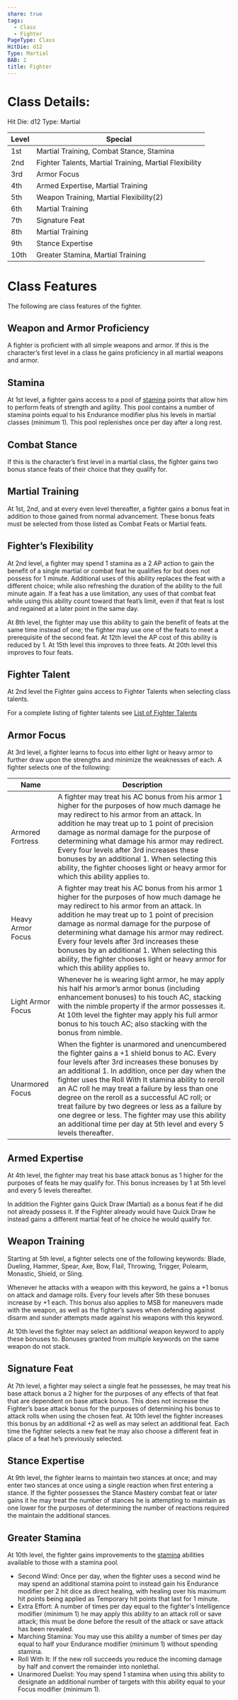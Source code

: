 ```yaml
---
share: true
tags:
  - Class
  - Fighter
PageType: Class
HitDie: d12
Type: Martial
BAB: 1
title: Fighter
---
```

# Class Details:

Hit Die: d12
Type: Martial

| Level | Special                                                |
| ----- | ------------------------------------------------------ |
| 1st   | Martial Training, Combat Stance, Stamina               |
| 2nd   | Fighter Talents, Martial Training, Martial Flexibility |
| 3rd   | Armor Focus                                            |
| 4th   | Armed Expertise, Martial Training                      |
| 5th   | Weapon Training, Martial Flexibility(2)                |
| 6th   | Martial Training                                       |
| 7th   | Signature Feat                                         |
| 8th   | Martial Training                                       |
| 9th   | Stance Expertise                                       |
| 10th  | Greater Stamina, Martial Training                      |

# Class Features

The following are class features of the fighter.
## Weapon and Armor Proficiency

A fighter is proficient with all simple weapons and armor. If this is the character’s first level in a class he gains proficiency in all martial weapons and armor.
## Stamina

At 1st level, a fighter gains access to a pool of <a href="/Rules/Combat%20Rules/Combat%20Statistics/#stamina">stamina</a> points that allow him to perform feats of strength and agility. This pool contains a number of stamina points equal to his Endurance modifier plus his levels in martial classes (minimum 1). This pool replenishes once per day after a long rest.
## Combat Stance

If this is the character’s first level in a martial class, the fighter gains two bonus stance feats of their choice that they qualify for.
## Martial Training

At 1st, 2nd, and at every even level thereafter, a fighter gains a bonus feat in addition to those gained from normal advancement. These bonus feats must be selected from those listed as Combat Feats or Martial feats.
## Fighter’s Flexibility

At 2nd level, a fighter may spend 1 stamina as a 2 AP action to gain the benefit of a single martial or combat feat he qualifies for but does not possess for 1 minute. Additional uses of this ability replaces the feat with a different choice; while also refreshing the duration of the ability to the full minute again. If a feat has a use limitation, any uses of that combat feat while using this ability count toward that feat’s limit, even if that feat is lost and regained at a later point in the same day.

At 8th level, the fighter may use this ability to gain the benefit of feats at the same time instead of one; the fighter may use one of the feats to meet a prerequisite of the second feat. At 12th level the AP cost of this ability is reduced by 1. At 15th level this improves to three feats. At 20th level this improves to four feats.
## Fighter Talent

At 2nd level the Fighter gains access to Fighter Talents when selecting class talents.

For a complete listing of fighter talents see [List of Fighter Talents](./List%20of%20Fighter%20Talents.md)

## Armor Focus

At 3rd level, a fighter learns to focus into either light or heavy armor to further draw upon the strengths and minimize the weaknesses of each. A fighter selects one of the following:

| Name              | Description                                                                                                                                                                                                                                                                                                                                                                                                                                                                                                                                       |
| ----------------- | ------------------------------------------------------------------------------------------------------------------------------------------------------------------------------------------------------------------------------------------------------------------------------------------------------------------------------------------------------------------------------------------------------------------------------------------------------------------------------------------------------------------------------------------------- |
| Armored Fortress  | A fighter may treat his AC bonus from his armor 1 higher for the purposes of how much damage he may redirect to his armor from an attack. In addition he may treat up to 1 point of precision damage as normal damage for the purpose of determining what damage his armor may redirect. Every four levels after 3rd increases these bonuses by an additional 1. When selecting this ability, the fighter chooses light or heavy armor for which this ability applies to.                                                                         |
| Heavy Armor Focus | A fighter may treat his AC bonus from his armor 1 higher for the purposes of how much damage he may redirect to his armor from an attack. In addition he may treat up to 1 point of precision damage as normal damage for the purpose of determining what damage his armor may redirect. Every four levels after 3rd increases these bonuses by an additional 1. When selecting this ability, the fighter chooses light or heavy armor for which this ability applies to.                                                                         |
| Light Armor Focus | Whenever he is wearing light armor, he may apply his half his armor’s armor bonus (including enhancement bonuses) to his touch AC, stacking with the nimble property if the armor possesses it. At 10th level the fighter may apply his full armor bonus to his touch AC; also stacking with the bonus from nimble.                                                                                                                                                                                                                               |
| Unarmored Focus   | When the fighter is unarmored and unencumbered the fighter gains a +1 shield bonus to AC. Every four levels after 3rd increases these bonuses by an additional 1. In addition, once per day when the fighter uses the Roll With It stamina ability to reroll an AC roll he may treat a failure by less than one degree on the reroll as a successful AC roll; or treat failure by two degrees or less as a failure by one degree or less. The fighter may use this ability an additional time per day at 5th level and every 5 levels thereafter. |

## Armed Expertise

At 4th level, the fighter may treat his base attack bonus as 1 higher for the purposes of feats he may qualify for. This bonus increases by 1 at 5th level and every 5 levels thereafter.

In addition the Fighter gains Quick Draw (Martial) as a bonus feat if he did not already possess it. If the Fighter already would have Quick Draw he instead gains a different martial feat of he choice he would qualify for.
## Weapon Training

Starting at 5th level, a fighter selects one of the following keywords: Blade, Dueling, Hammer, Spear, Axe, Bow, Flail, Throwing, Trigger, Polearm, Monastic, Shield, or Sling.

Whenever he attacks with a weapon with this keyword, he gains a +1 bonus on attack and damage rolls. Every four levels after 5th these bonuses increase by +1 each. This bonus also applies to MSB for maneuvers made with the weapon, as well as the fighter’s saves when defending against disarm and sunder attempts made against his weapons with this keyword.

At 10th level the fighter may select an additional weapon keyword to apply these bonuses to. Bonuses granted from multiple keywords on the same weapon do not stack.
## Signature Feat

At 7th level, a fighter may select a single feat he possesses, he may treat his base attack bonus a 2 higher for the purposes of any effects of that feat that are dependent on base attack bonus. This does not increase the Fighter’s base attack bonus for the purposes of determining his bonus to attack rolls when using the chosen feat. At 10th level the fighter increases this bonus by an additional +2 as well as may select an additional feat. Each time the fighter selects a new feat he may also choose a different feat in place of a feat he’s previously selected.
## Stance Expertise

At 9th level, the fighter learns to maintain two stances at once; and may enter two stances at once using a single reaction when first entering a stance. If the fighter possesses the Stance Mastery combat feat or later gains it he may treat the number of stances he is attempting to maintain as one lower for the purposes of determining the number of reactions required the maintain the additional stances. 
## Greater Stamina

At 10th level, the fighter gains improvements to the <a href="/Rules/Combat%20Rules/Combat%20Statistics/#stamina">stamina</a> abilities available to those with a stamina pool.

- Second Wind: Once per day, when the fighter uses a second wind he may spend an additional stamina point to instead gain his Endurance modifier per 2 hit dice as direct healing, with healing over his maximum hit points being applied as Temporary hit points that last for 1 minute.
- Extra Effort: A number of times per day equal to the fighter's Intelligence modifier (minimum 1) he may apply this ability to an attack roll or save attack; this must be done before the result of the attack or save attack has been revealed.
- Marching Stamina:  You may use this ability a number of times per day equal to half your Endurance modifier (minimum 1) without spending stamina.
- Roll With It: If the new roll succeeds you reduce the incoming damage by half and convert the remainder into nonlethal.
- Unarmored Duelist: You may spend 1 stamina when using this ability to designate an additional number of targets with this ability equal to your Focus modifier (minimum 1).

